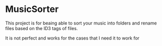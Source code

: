 MusicSorter
===========
This project is for beaing able to sort your music into folders and rename files based on the ID3 tags of files.

It is not perfect and works for the cases that I need it to work for
